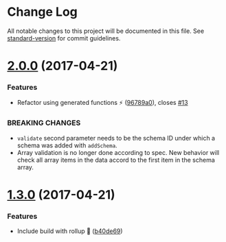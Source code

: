 # Change Log

All notable changes to this project will be documented in this file. See [standard-version](https://github.com/conventional-changelog/standard-version) for commit guidelines.

<a name="2.0.0"></a>
# [2.0.0](https://github.com/avaly/jsond-validator/compare/v1.3.0...v2.0.0) (2017-04-21)


### Features

* Refactor using generated functions :zap: ([96789a0](https://github.com/avaly/jsond-validator/commit/96789a0)), closes [#13](https://github.com/avaly/jsond-validator/issues/13)


### BREAKING CHANGES

* `validate` second parameter needs to be the schema ID
under which a schema was added with `addSchema`.
* Array validation is no longer done according to spec.
New behavior will check all array items in the data accord to the first
item in the schema array.



<a name="1.3.0"></a>
# [1.3.0](https://github.com/avaly/jsond-validator/compare/v1.2.1...v1.3.0) (2017-04-21)


### Features

* Include build with rollup :rocket: ([b40de69](https://github.com/avaly/jsond-validator/commit/b40de69))
